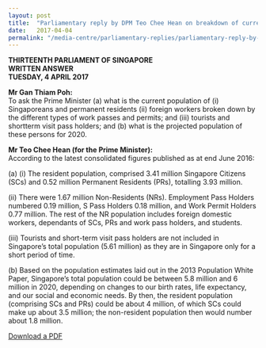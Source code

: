 ```yaml
---
layout: post
title:  "Parliamentary reply by DPM Teo Chee Hean on breakdown of current and projected population size"
date:   2017-04-04
permalink: "/media-centre/parliamentary-replies/parliamentary-reply-by-dpm-teo-chee-hean-on-4-apr-2017"
---
```


**THIRTEENTH PARLIAMENT OF SINGAPORE  
WRITTEN ANSWER  
TUESDAY, 4 APRIL 2017**

**Mr Gan Thiam Poh:**  
To ask the Prime Minister (a) what is the current population of (i) Singaporeans and permanent residents (ii) foreign workers broken down by the different types of work passes and permits; and (iii) tourists and shortterm visit pass holders; and (b) what is the projected population of these persons for 2020.

**Mr Teo Chee Hean (for the Prime Minister):**  
According to the latest consolidated figures published as at end June 2016:

(a) (i) The resident population, comprised 3.41 million Singapore Citizens (SCs) and 0.52 million Permanent Residents (PRs), totalling 3.93 million.

(ii) There were 1.67 million Non-Residents (NRs). Employment Pass Holders numbered 0.19 million, S Pass Holders 0.18 million, and Work Permit Holders 0.77 million. The rest of the NR population includes foreign domestic workers, dependants of SCs, PRs and work pass holders, and students. 

(iii) Tourists and short-term visit pass holders are not included in Singapore’s total population (5.61 million) as they are in Singapore only for a short period of time.

(b) Based on the population estimates laid out in the 2013 Population White Paper, Singapore’s total population could be between 5.8 million and 6 million in 2020, depending on changes to our birth rates, life expectancy, and our social and economic needs. By then, the resident population (comprising SCs and PRs) could be about 4 million, of which SCs could make up about 3.5 million; the non-resident population then would number about 1.8 million.

[Download a PDF](https://github.com/isomerpages/isomerpages-stratgroup/raw/master/images/parliamentary%20files/parliamentary-reply-by-dpm-teo-chee-hean-on-4-apr-2017.pdf)
